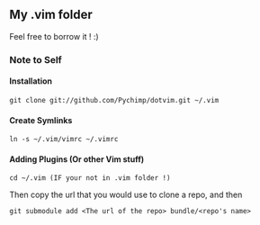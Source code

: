 ## My .vim folder ##

Feel free to borrow it ! :)

### Note to Self ###

#### Installation ####

    git clone git://github.com/Pychimp/dotvim.git ~/.vim

#### Create Symlinks ####

    ln -s ~/.vim/vimrc ~/.vimrc

#### Adding Plugins (Or other Vim stuff) ####

    cd ~/.vim (IF your not in .vim folder !)

Then copy the url that you would use to clone a repo, and then 

    git submodule add <The url of the repo> bundle/<repo's name>

